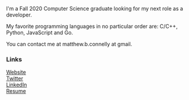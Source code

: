 I'm a Fall 2020 Computer Science graduate looking for my next role as a developer.

My favorite programming languages in no particular order are: C/C++, Python, JavaScript and Go.

You can contact me at matthew.b.connelly at gmail.
  
 ### Links
 
[Website](http://mattconndev.com/)  
[Twitter](https://twitter.com/mattconndev)  
[LinkedIn](https://www.linkedin.com/in/mattconndev/)  
[Resume](https://docs.google.com/document/d/1xpLTFJak9plpU-bo0I6GRmdDIijkfauvG1_zgg2dopc)
